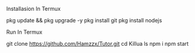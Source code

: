 Installasion In Termux

pkg update && pkg upgrade -y
pkg install git
pkg install nodejs

Run In Termux

git clone https://github.com/Hamzzx/Tutor.git
cd Killua
ls
npm i
npm start

